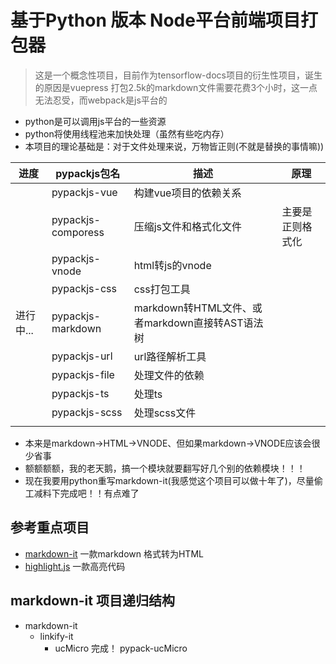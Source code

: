 # 基于Python 版本 Node平台前端项目打包器

> 这是一个概念性项目，目前作为tensorflow-docs项目的衍生性项目，诞生的原因是vuepress 打包2.5k的markdown文件需要花费3个小时，这一点无法忍受，而webpack是js平台的

- python是可以调用js平台的一些资源
- python将使用线程池来加快处理（虽然有些吃内存）
- 本项目的理论基础是：对于文件处理来说，万物皆正则(不就是替换的事情嘛))

|进度|pypackjs包名|描述|原理|
|----|----|----|----|
||pypackjs-vue|构建vue项目的依赖关系||
||pypackjs-comporess|压缩js文件和格式化文件|主要是正则格式化|
||pypackjs-vnode|html转js的vnode||
||pypackjs-css|css打包工具||
|进行中...|pypackjs-markdown|markdown转HTML文件、或者markdown直接转AST语法树||
||pypackjs-url|url路径解析工具||
||pypackjs-file|处理文件的依赖||
||pypackjs-ts|处理ts||
||pypackjs-scss|处理scss文件||
|||||


- 本来是markdown->HTML->VNODE、但如果markdown->VNODE应该会很少省事
- 额额额额，我的老天鹅，搞一个模块就要翻写好几个别的依赖模块！！！
- 现在我要用python重写markdown-it(我感觉这个项目可以做十年了)，尽量偷工减料下完成吧！！有点难了

## 参考重点项目

- [markdown-it](https://github.com/markdown-it/markdown-it) 一款markdown 格式转为HTML
- [highlight.js](https://github.com/highlightjs/highlight.js) 一款高亮代码

## markdown-it 项目递归结构


- markdown-it
    - linkify-it
        - ucMicro 完成！ pypack-ucMicro
